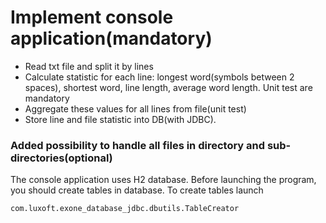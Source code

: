 # Implement console application(mandatory)
- Read txt file and split it by lines
- Calculate statistic for each line: longest word(symbols between 2 spaces), shortest word, line length,
average word length. Unit test are mandatory
- Aggregate these values for all lines from file(unit test)
- Store line and file statistic into DB(with JDBC).

### Added possibility to handle all files in directory and sub-directories(optional)

The console application uses H2 database.
Before launching the program, you should create tables in database. 
To create tables launch 
```
com.luxoft.exone_database_jdbc.dbutils.TableCreator
```